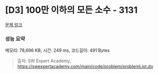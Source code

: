 # [D3] 100만 이하의 모든 소수 - 3131 

[문제 링크](https://swexpertacademy.com/main/code/problem/problemDetail.do?contestProbId=AV_6mRsasV8DFAWS) 

### 성능 요약

메모리: 78,696 KB, 시간: 249 ms, 코드길이: 491 Bytes



> 출처: SW Expert Academy, https://swexpertacademy.com/main/code/problem/problemList.do